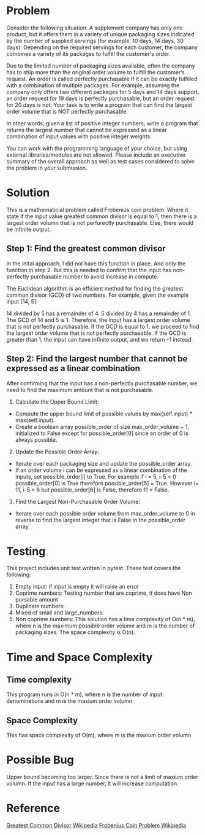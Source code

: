 # Problem
Consider the following situation: A supplement company has only one product, but it
offers them in a variety of unique packaging sizes indicated by the number of supplied
servings (for example, 10 days, 14 days, 30 days). Depending on the required servings
for each customer, the company combines a variety of its packages to fulfill the
customer's order.

Due to the limited number of packaging sizes available, often the company has to ship
more than the original order volume to fulfill the customer’s request. An order is called
perfectly purchasable if it can be exactly fulfilled with a combination of multiple
packages. For example, assuming the company only offers two different packages for 5
days and 14 days support, an order request for 19 days is perfectly purchasable, but an
order request for 20 days is not. Your task is to write a program that can find the largest
order volume that is NOT perfectly purchasable.

In other words, given a list of positive integer numbers, write a program that returns the
largest number that cannot be expressed as a linear combination of input values with
positive integer weights.

You can work with the programming language of your choice, but using external
libraries/modules are not allowed. Please include an executive summary of the overall
approach as well as test cases considered to solve the problem in your submission.

# Solution
This is a mathematicial problem called Frobenius coin problem. 
Where it state if the input value greatest common divisor is equal to 1, then there is a largest order volumn that is not perforectly purchasable. Else, there would be infinite output. 

## Step 1: Find the greatest common divisor
In the inital approach, I did not have this function in place. And only the function in step 2. But this is needed to confirm that the input has non-perfectly purchasable number to avoid increase in compute.

The Euclidean algorithm is an efficient method for finding the greatest common divisor (GCD) of two numbers. For example, given the example input [14, 5]:

14 divided by 5 has a remainder of 4.
5 divided by 4 has a remainder of 1.
The GCD of 14 and 5 is 1. Therefore, the input has a largest order volume that is not perfectly purchasable. If the GCD is equal to 1, we proceed to find the largest order volume that is not perfectly purchasable. If the GCD is greater than 1, the input can have infinite output, and we return -1 instead.
 
## Step 2: Find the largest number that cannot be expressed as a linear combination
After confirming that the input has a non-perfectly purchasable number, we need to find the maximum amount that is not purchasable.

1. Calculate the Upper Bound Limit:
* Compute the upper bound limit of possible values by max(self.input) * max(self.input).
*  Create a boolean array possible_order of size max_order_volume + 1, initialized to False except for possible_order[0] since an order of 0 is always possible.

2. Update the Possible Order Array:
* Iterate over each packaging size and update the possible_order array.
* If an order volume i can be expressed as a linear combination of the inputs, set possible_order[i] to True. For example if i = 5, i-5 = 0 possible_order[0] is True therefore possible_order[5] = True.
However i= 11, i-5 = 6 but possible_order[6] is False, therefore 11 = False.

3. Find the Largest Non-Purchasable Order Volume:
* Iterate over each possible order volume from max_order_volume to 0 in reverse to find the largest integer that is False in the possible_order array.

# Testing
This project includes unit test written in pytest. These test covers the following:
1. Empty input: if input is empty it will raise an error
2. Coprime numbers: Testing number that are coprime, it does have Non pursable amount
3. Duplicate numbers: 
4. Mixed of small and large_numbers:
5. Non coprime numbers: 
This solution has a time complexity of O(n * m), 
where n is the maximum possible order volume and m is the number of packaging sizes. The space complexity is O(n).

# Time and Space Complexity
## Time complexity
This program runs in O(n * m), where n is the number of input denominations and m is the maxium order volumn

## Space Complexity
This has space complexity of O(m), where m is the maxium order volumn

# Possible Bug
Upper bound becoming too larger. Since there is not a limit of maxium order volumn. If the input has a large number, it will increase computation.

# Reference
[Greatest Common Divisor Wikipedia](https://en.wikipedia.org/wiki/Greatest_common_divisor)
[Frobenius Coin Problem Wikipedia](https://en.wikipedia.org/wiki/Coin_problem)
